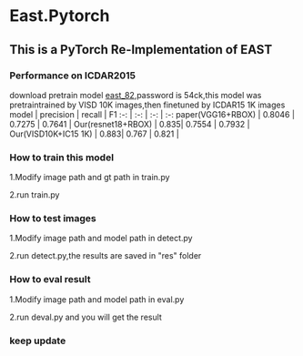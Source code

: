 # East.Pytorch

## This is a PyTorch Re-Implementation of EAST
### Performance on ICDAR2015
download pretrain model [east_82](https://pan.baidu.com/s/1FRhBmugghhjvJnVh3sYidQ),password is 54ck,this model was pretraintrained by VISD 10K images,then finetuned by ICDAR15 1K images
model | precision | recall | F1
:-: | :-: | :-: | :-: 
paper(VGG16+RBOX) | 0.8046 | 0.7275 | 0.7641 | 
Our(resnet18+RBOX) | 0.835| 0.7554 | 0.7932 |
Our(VISD10K+IC15 1K) | 0.883| 0.767 | 0.821 |
### How to train this model
1.Modify image path and gt path in train.py

2.run train.py

### How to test images
1.Modify image path and model path in detect.py

2.run detect.py,the results are saved in "res" folder

### How to eval result
1.Modify image path and model path in eval.py

2.run deval.py and you will get the result

### keep update
